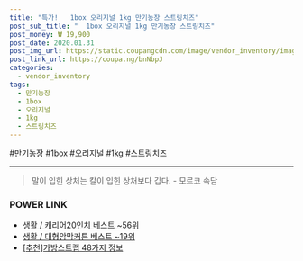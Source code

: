 ```yaml
--- 
title: "특가!   1box 오리지널 1kg 만기농장 스트링치즈" 
post_sub_title: "  1box 오리지널 1kg 만기농장 스트링치즈" 
post_money: ₩ 19,900 
post_date: 2020.01.31 
post_img_url: https://static.coupangcdn.com/image/vendor_inventory/images/2018/12/06/12/6/3b7d38a2-e8e9-433c-9eb0-deb0dd74af81.jpg 
post_link_url: https://coupa.ng/bnNbpJ 
categories: 
  - vendor_inventory 
tags: 
  - 만기농장 
  - 1box 
  - 오리지널 
  - 1kg 
  - 스트링치즈 
--- 
```

  #만기농장 #1box #오리지널 #1kg #스트링치즈 
<hr> 

> 말이 입힌 상처는 칼이 입힌 상처보다 깁다. - 모르코 속담 


### POWER LINK

* <a href="https://blog.naver.com/santokki14/221779943212" target="_blank">생활 / 캐리어20인치 베스트 ~56위</a>
* <a href="https://blog.naver.com/santokki14/221786150497" target="_blank">생활 / 대형암막커튼 베스트 ~19위</a>
* <a href="https://blog.naver.com/fasyy4321/221786119585" target="_blank">[추천]가방스트랩 48가지 정보</a>
